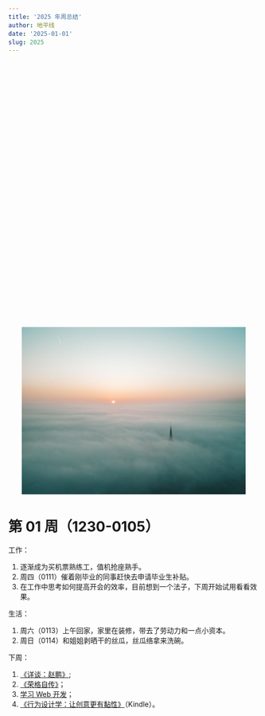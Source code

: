 ```yaml
---
title: '2025 年周总结'
author: 地平线
date: '2025-01-01'
slug: 2025
---
```


<link href="{{< blogdown/postref >}}index_files/htmltools-fill/fill.css" rel="stylesheet" /\> <script src="{{< blogdown/postref >}}index_files/htmlwidgets/htmlwidgets.js"></script> <script src="{{< blogdown/postref >}}index_files/echarts4r/echarts-en.min.js"></script> <script src="{{< blogdown/postref >}}index_files/echarts4r/ecStat.min.js"></script> <script src="{{< blogdown/postref >}}index_files/echarts4r/dataTool.min.js"></script> <script src="{{< blogdown/postref >}}index_files/echarts4r-binding/echarts4r.js"></script>

<br>

<div class="fullwidth">

<div class="echarts4r html-widget html-fill-item" id="htmlwidget-1" style="width:100%;height:500px;"></div>
<script type="application/json" data-for="htmlwidget-1">{"x":{"theme":"","tl":false,"draw":true,"renderer":"canvas","events":[],"buttons":[],"opts":{"yAxis":[{"show":true,"name":"公里数"},{"type":"value","name":"个数"}],"xAxis":[{"data":["2025-01-01","2025-01-02","2025-01-03","2025-01-04","2025-01-05","2025-01-06","2025-01-07","2025-01-08","2025-01-09","2025-01-10","2025-01-11","2025-01-12","2025-01-13","2025-01-14","2025-01-15","2025-01-16","2025-01-17","2025-01-18","2025-01-19","2025-01-20","2025-01-21","2025-01-22","2025-01-23","2025-01-24","2025-01-25","2025-01-26","2025-01-27","2025-01-28","2025-01-29","2025-01-30","2025-01-31","2025-02-01","2025-02-02","2025-02-03","2025-02-04","2025-02-05","2025-02-06","2025-02-07","2025-02-08","2025-02-09","2025-02-10","2025-02-11","2025-02-12","2025-02-13","2025-02-14","2025-02-15","2025-02-16","2025-02-17","2025-02-18","2025-02-19","2025-02-20","2025-02-21","2025-02-22","2025-02-23","2025-02-24","2025-02-25","2025-02-26","2025-02-27","2025-02-28","2025-02-29","2025-03-01","2025-03-02","2025-03-03","2025-03-04","2025-03-05","2025-03-06","2025-03-07","2025-03-08","2025-03-09","2025-03-10","2025-03-11","2025-03-12","2025-03-13","2025-03-14","2025-03-15","2025-03-16","2025-03-17","2025-03-18","2025-03-19","2025-03-20","2025-03-21","2025-03-22","2025-03-23","2025-03-24","2025-03-25","2025-03-26","2025-03-27","2025-03-28","2025-03-29","2025-03-30","2025-03-31","2025-04-01","2025-04-02","2025-04-03","2025-04-04","2025-04-05","2025-04-06","2025-04-07","2025-04-08","2025-04-09","2025-04-10","2025-04-11","2025-04-12","2025-04-13","2025-04-14","2025-04-15","2025-04-16","2025-04-17","2025-04-18","2025-04-19","2025-04-20","2025-04-21","2025-04-22","2025-04-23","2025-04-24","2025-04-25","2025-04-26","2025-04-27","2025-04-28","2025-04-29","2025-04-30","2025-05-01","2025-05-02","2025-05-03","2025-05-04","2025-05-05","2025-05-06","2025-05-07","2025-05-08","2025-05-09","2025-05-10","2025-05-11","2025-05-12","2025-05-13","2025-05-14","2025-05-15","2025-05-16","2025-05-17","2025-05-18","2025-05-19","2025-05-20","2025-05-21","2025-05-22","2025-05-23","2025-05-24","2025-05-25","2025-05-26","2025-05-27","2025-05-28","2025-05-29","2025-05-30","2025-05-31","2025-06-01","2025-06-02","2025-06-03","2025-06-04","2025-06-05","2025-06-06","2025-06-07","2025-06-08","2025-06-09","2025-06-10","2025-06-11","2025-06-12","2025-06-13","2025-06-14","2025-06-15","2025-06-16","2025-06-17","2025-06-18","2025-06-19","2025-06-20","2025-06-21","2025-06-22","2025-06-23","2025-06-24","2025-06-25","2025-06-26","2025-06-27","2025-06-28","2025-06-29","2025-06-30","2025-07-01","2025-07-02","2025-07-03","2025-07-04","2025-07-05","2025-07-06","2025-07-07","2025-07-08","2025-07-09","2025-07-10","2025-07-11","2025-07-12","2025-07-13","2025-07-14","2025-07-15","2025-07-16","2025-07-17","2025-07-18","2025-07-19","2025-07-20","2025-07-21","2025-07-22","2025-07-23","2025-07-24","2025-07-25","2025-07-26","2025-07-27","2025-07-28","2025-07-29","2025-07-30","2025-07-31","2025-08-01","2025-08-02","2025-08-03","2025-08-04","2025-08-05","2025-08-06","2025-08-07","2025-08-08","2025-08-09","2025-08-10","2025-08-11","2025-08-12","2025-08-13","2025-08-14","2025-08-15","2025-08-16","2025-08-17","2025-08-18","2025-08-19","2025-08-20","2025-08-21","2025-08-22","2025-08-23","2025-08-24","2025-08-25","2025-08-26","2025-08-27","2025-08-28","2025-08-29","2025-08-30","2025-08-31","2025-09-01","2025-09-02","2025-09-03","2025-09-04","2025-09-05","2025-09-06","2025-09-07","2025-09-08","2025-09-09","2025-09-10","2025-09-11","2025-09-12","2025-09-13","2025-09-14","2025-09-15","2025-09-16","2025-09-17","2025-09-18","2025-09-19","2025-09-20","2025-09-21","2025-09-22","2025-09-23","2025-09-24","2025-09-25","2025-09-26","2025-09-27","2025-09-28","2025-09-29","2025-09-30","2025-10-01","2025-10-02","2025-10-03","2025-10-04","2025-10-05","2025-10-06","2025-10-07","2025-10-08","2025-10-09","2025-10-10","2025-10-11","2025-10-12","2025-10-13","2025-10-14","2025-10-15","2025-10-16","2025-10-17","2025-10-18","2025-10-19","2025-10-20","2025-10-21","2025-10-22","2025-10-23","2025-10-24","2025-10-25","2025-10-26","2025-10-27","2025-10-28","2025-10-29","2025-10-30","2025-10-31","2025-11-01","2025-11-02","2025-11-03","2025-11-04","2025-11-05","2025-11-06","2025-11-07","2025-11-08","2025-11-09","2025-11-10","2025-11-11","2025-11-12","2025-11-13","2025-11-14","2025-11-15","2025-11-16","2025-11-17","2025-11-18","2025-11-19","2025-11-20","2025-11-21","2025-11-22","2025-11-23","2025-11-24","2025-11-25","2025-11-26","2025-11-27","2025-11-28","2025-11-29","2025-11-30","2025-12-01","2025-12-02","2025-12-03","2025-12-04","2025-12-05","2025-12-06","2025-12-07","2025-12-08","2025-12-09","2025-12-10","2025-12-11","2025-12-12","2025-12-13","2025-12-14","2025-12-15","2025-12-16","2025-12-17","2025-12-18","2025-12-19","2025-12-20","2025-12-21","2025-12-22","2025-12-23","2025-12-24","2025-12-25","2025-12-26","2025-12-27","2025-12-28","2025-12-29","2025-12-30","2025-12-31"],"type":"category","boundaryGap":true,"axisLabel":{"formatter":"function(value, index) {\n    var date = echarts.format.formatTime('MM-dd', new Date(value));\n    var dayOfWeek = ['日', '一', '二', '三', '四', '五', '六'][new Date(value).getDay()];\n    return date + '\\n周' + dayOfWeek;\n  }"}}],"legend":{"data":["骑行️🚴","跑步🏃","跳绳🪢"],"show":true,"type":"plain","top":"3%"},"series":[{"data":[{"value":["2025-01-01","  3.64"]},{"value":["2025-01-02","  3.93"]},{"value":["2025-01-03","  8.09"]},{"value":["2025-01-04","  4.04"]},{"value":["2025-01-05","  4.00"]},{"value":["2025-01-06","  0.00"]},{"value":["2025-01-07","  8.17"]},{"value":["2025-01-08","  3.98"]},{"value":["2025-01-09","  8.47"]},{"value":["2025-01-10","  8.26"]},{"value":["2025-01-11","  8.15"]},{"value":["2025-01-12","  8.13"]},{"value":["2025-01-13","  4.80"]},{"value":["2025-01-14","  0.00"]},{"value":["2025-01-15","  8.04"]},{"value":["2025-01-16","  8.18"]},{"value":["2025-01-17","  8.09"]},{"value":["2025-01-18","  7.99"]},{"value":["2025-01-19","  4.00"]},{"value":["2025-01-20","  0.00"]},{"value":["2025-01-21","  0.00"]},{"value":["2025-01-22","  8.05"]},{"value":["2025-01-23","  8.11"]},{"value":["2025-01-24","  6.46"]},{"value":["2025-01-25","  7.26"]},{"value":["2025-01-26","  7.33"]},{"value":["2025-01-27"," 11.80"]},{"value":["2025-01-28","  0.00"]},{"value":["2025-01-29","  3.08"]},{"value":["2025-01-30","  7.66"]},{"value":["2025-01-31","  0.00"]},{"value":["2025-02-01","  0.00"]},{"value":["2025-02-02","  3.60"]},{"value":["2025-02-03","  0.00"]},{"value":["2025-02-04","  0.00"]},{"value":["2025-02-05","  7.03"]},{"value":["2025-02-06","  0.00"]},{"value":["2025-02-07","  0.00"]},{"value":["2025-02-08","  4.50"]},{"value":["2025-02-09","  0.00"]},{"value":["2025-02-10","  0.00"]},{"value":["2025-02-11","  0.00"]},{"value":["2025-02-12","  0.00"]},{"value":["2025-02-13","  0.00"]},{"value":["2025-02-14","  0.00"]},{"value":["2025-02-15","  0.00"]},{"value":["2025-02-16","  0.00"]},{"value":["2025-02-17","  0.00"]},{"value":["2025-02-18","  6.03"]},{"value":["2025-02-19"," 14.10"]},{"value":["2025-02-20","  0.00"]},{"value":["2025-02-21","  0.00"]},{"value":["2025-02-22","  0.00"]},{"value":["2025-02-23","  3.60"]},{"value":["2025-02-24","  0.00"]},{"value":["2025-02-25","  3.20"]},{"value":["2025-02-26","  3.20"]},{"value":["2025-02-27","  6.48"]},{"value":["2025-02-28","  0.00"]},{"value":["2025-02-29","  0.00"]},{"value":["2025-03-01","  6.58"]},{"value":["2025-03-02"," 27.33"]},{"value":["2025-03-03"," 83.29"]},{"value":["2025-03-04","  0.00"]},{"value":["2025-03-05","  0.00"]},{"value":["2025-03-06","  0.00"]},{"value":["2025-03-07","  7.18"]},{"value":["2025-03-08","  0.00"]},{"value":["2025-03-09"," 63.13"]},{"value":["2025-03-10","  0.00"]},{"value":["2025-03-11","  3.37"]},{"value":["2025-03-12"," 10.85"]},{"value":["2025-03-13","  6.91"]},{"value":["2025-03-14","  0.00"]},{"value":["2025-03-15","  6.93"]},{"value":["2025-03-16","  0.00"]},{"value":["2025-03-17","  0.00"]},{"value":["2025-03-18","  6.68"]},{"value":["2025-03-19","  7.42"]},{"value":["2025-03-20"," 22.53"]},{"value":["2025-03-21","  7.58"]},{"value":["2025-03-22","  7.11"]},{"value":["2025-03-23","  0.00"]},{"value":["2025-03-24"," 21.72"]},{"value":["2025-03-25","  7.70"]},{"value":["2025-03-26","  7.06"]},{"value":["2025-03-27","  6.65"]},{"value":["2025-03-28","  0.00"]},{"value":["2025-03-29","  0.00"]},{"value":["2025-03-30"," 14.04"]},{"value":["2025-03-31"," 15.00"]},{"value":["2025-04-01","  3.51"]},{"value":["2025-04-02","  4.00"]},{"value":["2025-04-03","  4.00"]},{"value":["2025-04-04","  0.00"]},{"value":["2025-04-05","  0.00"]},{"value":["2025-04-06","  0.00"]},{"value":["2025-04-07","  0.00"]},{"value":["2025-04-08","  0.00"]},{"value":["2025-04-09","  6.68"]},{"value":["2025-04-10","  3.70"]},{"value":["2025-04-11","  3.63"]},{"value":["2025-04-12","  4.00"]},{"value":["2025-04-13","  0.00"]},{"value":["2025-04-14","  0.00"]},{"value":["2025-04-15","  6.60"]},{"value":["2025-04-16","  6.74"]},{"value":["2025-04-17","  0.00"]},{"value":["2025-04-18","  6.39"]},{"value":["2025-04-19","  3.80"]},{"value":["2025-04-20","  0.00"]},{"value":["2025-04-21"," 92.08"]},{"value":["2025-04-22","  0.00"]},{"value":["2025-04-23","  0.00"]},{"value":["2025-04-24"," 14.57"]},{"value":["2025-04-25","  6.85"]},{"value":["2025-04-26"," 13.07"]},{"value":["2025-04-27"," 21.84"]},{"value":["2025-04-28","  7.08"]},{"value":["2025-04-29","  7.34"]},{"value":["2025-04-30","  0.00"]},{"value":["2025-05-01","  0.00"]},{"value":["2025-05-02"," 75.28"]},{"value":["2025-05-03"," 59.97"]},{"value":["2025-05-04","  3.15"]},{"value":["2025-05-05"," 60.55"]},{"value":["2025-05-06","  0.00"]},{"value":["2025-05-07","  7.02"]},{"value":["2025-05-08"," 15.63"]},{"value":["2025-05-09","  6.83"]},{"value":["2025-05-10","  7.74"]},{"value":["2025-05-11","  0.00"]},{"value":["2025-05-12","  0.00"]},{"value":["2025-05-13","  3.45"]},{"value":["2025-05-14","  8.00"]},{"value":["2025-05-15"," 14.18"]},{"value":["2025-05-16","  7.13"]},{"value":["2025-05-17","  7.37"]},{"value":["2025-05-18","  5.20"]},{"value":["2025-05-19","  0.00"]},{"value":["2025-05-20","  7.75"]},{"value":["2025-05-21","  7.21"]},{"value":["2025-05-22","  7.78"]},{"value":["2025-05-23","  3.59"]},{"value":["2025-05-24","  0.00"]},{"value":["2025-05-25"," 20.09"]},{"value":["2025-05-26"," 42.00"]},{"value":["2025-05-27","  0.00"]},{"value":["2025-05-28","  7.21"]},{"value":["2025-05-29"," 58.04"]},{"value":["2025-05-30","  3.76"]},{"value":["2025-05-31","  0.00"]},{"value":["2025-06-01","  0.00"]},{"value":["2025-06-02","  0.00"]},{"value":["2025-06-03","  3.70"]},{"value":["2025-06-04","  7.38"]},{"value":["2025-06-05","  0.00"]},{"value":["2025-06-06","  0.00"]},{"value":["2025-06-07","  0.00"]},{"value":["2025-06-08","  0.00"]},{"value":["2025-06-09","  0.00"]},{"value":["2025-06-10","  0.00"]},{"value":["2025-06-11","  7.30"]},{"value":["2025-06-12","  0.00"]},{"value":["2025-06-13","  0.00"]},{"value":["2025-06-14","190.17"]},{"value":["2025-06-15","  0.00"]},{"value":["2025-06-16","  0.00"]},{"value":["2025-06-17","  0.00"]},{"value":["2025-06-18","  0.00"]},{"value":["2025-06-19","  0.00"]},{"value":["2025-06-20","  0.00"]},{"value":["2025-06-21","  0.00"]},{"value":["2025-06-22","  0.00"]},{"value":["2025-06-23","  0.00"]},{"value":["2025-06-24","  0.00"]},{"value":["2025-06-25","  0.00"]},{"value":["2025-06-26","  0.00"]},{"value":["2025-06-27","  0.00"]},{"value":["2025-06-28","  0.00"]},{"value":["2025-06-29","  6.40"]},{"value":["2025-06-30","  3.00"]},{"value":["2025-07-01","  0.00"]},{"value":["2025-07-02","  0.00"]},{"value":["2025-07-03","  0.00"]},{"value":["2025-07-04","  0.00"]},{"value":["2025-07-05","  3.00"]},{"value":["2025-07-06","  0.00"]},{"value":["2025-07-07","  0.00"]},{"value":["2025-07-08","  0.00"]},{"value":["2025-07-09","  0.00"]},{"value":["2025-07-10","  7.50"]},{"value":["2025-07-11","  0.00"]},{"value":["2025-07-12"," 17.25"]},{"value":["2025-07-13","  8.81"]},{"value":["2025-07-14","  0.00"]},{"value":["2025-07-15","  0.00"]},{"value":["2025-07-16","  4.20"]},{"value":["2025-07-17","  9.94"]},{"value":["2025-07-18","  3.80"]},{"value":["2025-07-19","  0.00"]},{"value":["2025-07-20","  0.00"]},{"value":["2025-07-21","  0.00"]},{"value":["2025-07-22"," 38.09"]},{"value":["2025-07-23","  0.00"]},{"value":["2025-07-24","  0.00"]},{"value":["2025-07-25","  0.00"]},{"value":["2025-07-26","  0.00"]},{"value":["2025-07-27","  0.00"]},{"value":["2025-07-28","  0.00"]},{"value":["2025-07-29","  0.00"]},{"value":["2025-07-30","  0.00"]},{"value":["2025-07-31","  1.20"]},{"value":["2025-08-01","  0.60"]},{"value":["2025-08-02","  0.00"]},{"value":["2025-08-03","  0.00"]},{"value":["2025-08-04","  1.20"]},{"value":["2025-08-05","  0.00"]},{"value":["2025-08-06","  3.58"]},{"value":["2025-08-07","  3.66"]},{"value":["2025-08-08","  0.00"]},{"value":["2025-08-09","  0.00"]},{"value":["2025-08-10","  7.89"]},{"value":["2025-08-11","  0.00"]},{"value":["2025-08-12","  0.00"]},{"value":["2025-08-13","  0.00"]},{"value":["2025-08-14","  0.00"]},{"value":["2025-08-15","  0.00"]},{"value":["2025-08-16","  0.00"]},{"value":["2025-08-17","  0.00"]},{"value":["2025-08-18","  1.20"]},{"value":["2025-08-19","  0.00"]},{"value":["2025-08-20","  0.00"]},{"value":["2025-08-21","  0.00"]},{"value":["2025-08-22","  1.80"]},{"value":["2025-08-23","  0.00"]},{"value":["2025-08-24","  1.20"]},{"value":["2025-08-25"," 26.80"]},{"value":["2025-08-26","  0.00"]},{"value":["2025-08-27","  0.00"]},{"value":["2025-08-28","  0.00"]},{"value":["2025-08-29","  0.00"]},{"value":["2025-08-30","  0.00"]},{"value":["2025-08-31","  0.00"]},{"value":["2025-09-01","  0.00"]},{"value":["2025-09-02","  3.60"]},{"value":["2025-09-03","  0.00"]},{"value":["2025-09-04","  0.00"]},{"value":["2025-09-05","  0.00"]},{"value":["2025-09-06","  0.00"]},{"value":["2025-09-07","  0.00"]},{"value":["2025-09-08","  3.20"]},{"value":["2025-09-09","  0.00"]},{"value":["2025-09-10","  0.00"]},{"value":["2025-09-11","  0.00"]},{"value":["2025-09-12","  0.00"]},{"value":["2025-09-13","  0.00"]},{"value":["2025-09-14","  0.00"]},{"value":["2025-09-15"," 17.17"]},{"value":["2025-09-16","  0.00"]},{"value":["2025-09-17","  0.00"]},{"value":["2025-09-18","  0.00"]},{"value":["2025-09-19","  0.00"]},{"value":["2025-09-20","  0.00"]},{"value":["2025-09-21","  0.00"]},{"value":["2025-09-22","  0.00"]},{"value":["2025-09-23","  0.00"]},{"value":["2025-09-24","  0.00"]},{"value":["2025-09-25","  0.00"]},{"value":["2025-09-26","  0.00"]},{"value":["2025-09-27","  0.00"]},{"value":["2025-09-28","  0.00"]},{"value":["2025-09-29","  0.00"]},{"value":["2025-09-30","  0.00"]},{"value":["2025-10-01","  0.00"]},{"value":["2025-10-02","  0.00"]},{"value":["2025-10-03","  0.00"]},{"value":["2025-10-04","  0.00"]},{"value":["2025-10-05","  0.00"]},{"value":["2025-10-06","  0.00"]},{"value":["2025-10-07","  0.00"]},{"value":["2025-10-08","  0.00"]},{"value":["2025-10-09","  0.00"]},{"value":["2025-10-10","  0.00"]},{"value":["2025-10-11","  0.00"]},{"value":["2025-10-12","  0.00"]},{"value":["2025-10-13","  0.00"]},{"value":["2025-10-14","  0.00"]},{"value":["2025-10-15","  0.00"]},{"value":["2025-10-16","  0.00"]},{"value":["2025-10-17","  0.00"]},{"value":["2025-10-18","  0.00"]},{"value":["2025-10-19","  0.00"]},{"value":["2025-10-20","  0.00"]},{"value":["2025-10-21","  0.00"]},{"value":["2025-10-22","  0.00"]},{"value":["2025-10-23","  0.00"]},{"value":["2025-10-24","  0.00"]},{"value":["2025-10-25","  0.00"]},{"value":["2025-10-26","  0.00"]},{"value":["2025-10-27","  0.00"]},{"value":["2025-10-28","  0.00"]},{"value":["2025-10-29","  0.00"]},{"value":["2025-10-30","  0.00"]},{"value":["2025-10-31","  0.00"]},{"value":["2025-11-01","  0.00"]},{"value":["2025-11-02","  0.00"]},{"value":["2025-11-03","  0.00"]},{"value":["2025-11-04","  0.00"]},{"value":["2025-11-05","  0.00"]},{"value":["2025-11-06","  0.00"]},{"value":["2025-11-07","  0.00"]},{"value":["2025-11-08","  0.00"]},{"value":["2025-11-09","  0.00"]},{"value":["2025-11-10","  0.00"]},{"value":["2025-11-11","  0.00"]},{"value":["2025-11-12","  0.00"]},{"value":["2025-11-13","  0.00"]},{"value":["2025-11-14","  0.00"]},{"value":["2025-11-15","  0.00"]},{"value":["2025-11-16","  0.00"]},{"value":["2025-11-17","  0.00"]},{"value":["2025-11-18","  0.00"]},{"value":["2025-11-19","  0.00"]},{"value":["2025-11-20","  0.00"]},{"value":["2025-11-21","  0.00"]},{"value":["2025-11-22","  0.00"]},{"value":["2025-11-23","  0.00"]},{"value":["2025-11-24","  0.00"]},{"value":["2025-11-25","  0.00"]},{"value":["2025-11-26","  0.00"]},{"value":["2025-11-27","  0.00"]},{"value":["2025-11-28","  0.00"]},{"value":["2025-11-29","  0.00"]},{"value":["2025-11-30","  0.00"]},{"value":["2025-12-01","  0.00"]},{"value":["2025-12-02","  0.00"]},{"value":["2025-12-03","  0.00"]},{"value":["2025-12-04","  0.00"]},{"value":["2025-12-05","  0.00"]},{"value":["2025-12-06","  0.00"]},{"value":["2025-12-07","  0.00"]},{"value":["2025-12-08","  0.00"]},{"value":["2025-12-09","  0.00"]},{"value":["2025-12-10","  0.00"]},{"value":["2025-12-11","  0.00"]},{"value":["2025-12-12","  0.00"]},{"value":["2025-12-13","  0.00"]},{"value":["2025-12-14","  0.00"]},{"value":["2025-12-15","  0.00"]},{"value":["2025-12-16","  0.00"]},{"value":["2025-12-17","  0.00"]},{"value":["2025-12-18","  0.00"]},{"value":["2025-12-19","  0.00"]},{"value":["2025-12-20","  0.00"]},{"value":["2025-12-21","  0.00"]},{"value":["2025-12-22","  0.00"]},{"value":["2025-12-23","  0.00"]},{"value":["2025-12-24","  0.00"]},{"value":["2025-12-25","  0.00"]},{"value":["2025-12-26","  0.00"]},{"value":["2025-12-27","  0.00"]},{"value":["2025-12-28","  0.00"]},{"value":["2025-12-29","  0.00"]},{"value":["2025-12-30","  0.00"]},{"value":["2025-12-31","  0.00"]}],"yAxisIndex":0,"xAxisIndex":0,"name":"骑行️🚴","type":"line","coordinateSystem":"cartesian2d","markPoint":{"data":[{"type":"max"}]}},{"data":[{"value":["2025-01-01"," 0.00"]},{"value":["2025-01-02"," 0.00"]},{"value":["2025-01-03"," 0.00"]},{"value":["2025-01-04"," 0.00"]},{"value":["2025-01-05"," 0.00"]},{"value":["2025-01-06"," 0.00"]},{"value":["2025-01-07"," 0.00"]},{"value":["2025-01-08"," 0.00"]},{"value":["2025-01-09"," 0.00"]},{"value":["2025-01-10"," 0.00"]},{"value":["2025-01-11"," 0.00"]},{"value":["2025-01-12"," 0.00"]},{"value":["2025-01-13"," 0.00"]},{"value":["2025-01-14"," 0.00"]},{"value":["2025-01-15"," 0.00"]},{"value":["2025-01-16"," 0.00"]},{"value":["2025-01-17","21.10"]},{"value":["2025-01-18"," 0.00"]},{"value":["2025-01-19"," 0.00"]},{"value":["2025-01-20"," 0.00"]},{"value":["2025-01-21"," 0.00"]},{"value":["2025-01-22"," 0.00"]},{"value":["2025-01-23"," 0.00"]},{"value":["2025-01-24"," 0.00"]},{"value":["2025-01-25"," 0.00"]},{"value":["2025-01-26"," 0.00"]},{"value":["2025-01-27"," 0.00"]},{"value":["2025-01-28"," 0.00"]},{"value":["2025-01-29"," 0.00"]},{"value":["2025-01-30"," 0.00"]},{"value":["2025-01-31"," 0.00"]},{"value":["2025-02-01"," 0.00"]},{"value":["2025-02-02"," 0.00"]},{"value":["2025-02-03"," 0.00"]},{"value":["2025-02-04"," 0.00"]},{"value":["2025-02-05"," 0.00"]},{"value":["2025-02-06"," 0.00"]},{"value":["2025-02-07"," 0.00"]},{"value":["2025-02-08"," 0.00"]},{"value":["2025-02-09"," 0.00"]},{"value":["2025-02-10"," 0.00"]},{"value":["2025-02-11"," 0.00"]},{"value":["2025-02-12"," 0.00"]},{"value":["2025-02-13"," 0.00"]},{"value":["2025-02-14"," 0.00"]},{"value":["2025-02-15"," 0.00"]},{"value":["2025-02-16"," 0.00"]},{"value":["2025-02-17"," 0.00"]},{"value":["2025-02-18"," 0.00"]},{"value":["2025-02-19"," 0.00"]},{"value":["2025-02-20"," 0.00"]},{"value":["2025-02-21"," 0.00"]},{"value":["2025-02-22"," 0.00"]},{"value":["2025-02-23"," 0.00"]},{"value":["2025-02-24"," 0.00"]},{"value":["2025-02-25"," 0.00"]},{"value":["2025-02-26"," 0.00"]},{"value":["2025-02-27"," 0.00"]},{"value":["2025-02-28"," 0.00"]},{"value":["2025-02-29"," 0.00"]},{"value":["2025-03-01"," 0.00"]},{"value":["2025-03-02"," 0.00"]},{"value":["2025-03-03"," 0.00"]},{"value":["2025-03-04"," 0.00"]},{"value":["2025-03-05"," 0.00"]},{"value":["2025-03-06"," 0.00"]},{"value":["2025-03-07"," 0.00"]},{"value":["2025-03-08"," 0.00"]},{"value":["2025-03-09"," 0.00"]},{"value":["2025-03-10"," 0.00"]},{"value":["2025-03-11"," 0.00"]},{"value":["2025-03-12"," 0.00"]},{"value":["2025-03-13","10.00"]},{"value":["2025-03-14"," 0.00"]},{"value":["2025-03-15"," 0.00"]},{"value":["2025-03-16"," 0.00"]},{"value":["2025-03-17"," 0.00"]},{"value":["2025-03-18"," 0.00"]},{"value":["2025-03-19"," 0.00"]},{"value":["2025-03-20"," 0.00"]},{"value":["2025-03-21"," 0.00"]},{"value":["2025-03-22"," 0.00"]},{"value":["2025-03-23"," 0.00"]},{"value":["2025-03-24"," 0.00"]},{"value":["2025-03-25"," 0.00"]},{"value":["2025-03-26"," 0.00"]},{"value":["2025-03-27"," 0.00"]},{"value":["2025-03-28"," 0.00"]},{"value":["2025-03-29"," 0.00"]},{"value":["2025-03-30"," 0.00"]},{"value":["2025-03-31"," 0.00"]},{"value":["2025-04-01"," 0.00"]},{"value":["2025-04-02"," 0.00"]},{"value":["2025-04-03"," 0.00"]},{"value":["2025-04-04"," 0.00"]},{"value":["2025-04-05"," 0.00"]},{"value":["2025-04-06"," 0.00"]},{"value":["2025-04-07"," 0.00"]},{"value":["2025-04-08"," 0.00"]},{"value":["2025-04-09"," 0.00"]},{"value":["2025-04-10"," 0.00"]},{"value":["2025-04-11"," 0.00"]},{"value":["2025-04-12"," 0.00"]},{"value":["2025-04-13"," 1.20"]},{"value":["2025-04-14"," 0.00"]},{"value":["2025-04-15"," 0.00"]},{"value":["2025-04-16"," 0.00"]},{"value":["2025-04-17"," 0.00"]},{"value":["2025-04-18"," 0.00"]},{"value":["2025-04-19"," 0.00"]},{"value":["2025-04-20"," 0.00"]},{"value":["2025-04-21"," 0.00"]},{"value":["2025-04-22"," 0.00"]},{"value":["2025-04-23"," 0.00"]},{"value":["2025-04-24"," 0.00"]},{"value":["2025-04-25"," 0.00"]},{"value":["2025-04-26"," 0.00"]},{"value":["2025-04-27"," 0.00"]},{"value":["2025-04-28"," 0.00"]},{"value":["2025-04-29"," 0.00"]},{"value":["2025-04-30"," 0.00"]},{"value":["2025-05-01"," 0.00"]},{"value":["2025-05-02"," 0.00"]},{"value":["2025-05-03"," 0.00"]},{"value":["2025-05-04"," 0.00"]},{"value":["2025-05-05"," 0.00"]},{"value":["2025-05-06"," 0.00"]},{"value":["2025-05-07"," 0.00"]},{"value":["2025-05-08"," 0.00"]},{"value":["2025-05-09"," 0.00"]},{"value":["2025-05-10"," 0.00"]},{"value":["2025-05-11"," 0.00"]},{"value":["2025-05-12"," 0.00"]},{"value":["2025-05-13"," 0.00"]},{"value":["2025-05-14"," 0.00"]},{"value":["2025-05-15"," 9.42"]},{"value":["2025-05-16"," 0.00"]},{"value":["2025-05-17"," 0.00"]},{"value":["2025-05-18"," 0.00"]},{"value":["2025-05-19"," 0.00"]},{"value":["2025-05-20"," 0.00"]},{"value":["2025-05-21"," 0.00"]},{"value":["2025-05-22"," 0.00"]},{"value":["2025-05-23"," 0.00"]},{"value":["2025-05-24"," 0.00"]},{"value":["2025-05-25"," 0.00"]},{"value":["2025-05-26"," 0.00"]},{"value":["2025-05-27"," 0.00"]},{"value":["2025-05-28"," 0.00"]},{"value":["2025-05-29"," 0.00"]},{"value":["2025-05-30"," 0.00"]},{"value":["2025-05-31"," 0.00"]},{"value":["2025-06-01"," 0.00"]},{"value":["2025-06-02"," 0.00"]},{"value":["2025-06-03"," 0.00"]},{"value":["2025-06-04"," 0.00"]},{"value":["2025-06-05"," 0.00"]},{"value":["2025-06-06"," 0.00"]},{"value":["2025-06-07"," 0.00"]},{"value":["2025-06-08"," 0.00"]},{"value":["2025-06-09"," 0.00"]},{"value":["2025-06-10"," 0.00"]},{"value":["2025-06-11"," 0.00"]},{"value":["2025-06-12"," 0.00"]},{"value":["2025-06-13"," 0.00"]},{"value":["2025-06-14"," 0.00"]},{"value":["2025-06-15"," 0.00"]},{"value":["2025-06-16"," 0.00"]},{"value":["2025-06-17"," 0.00"]},{"value":["2025-06-18"," 0.00"]},{"value":["2025-06-19"," 0.00"]},{"value":["2025-06-20"," 0.00"]},{"value":["2025-06-21"," 0.00"]},{"value":["2025-06-22"," 0.00"]},{"value":["2025-06-23"," 0.00"]},{"value":["2025-06-24"," 0.00"]},{"value":["2025-06-25"," 0.00"]},{"value":["2025-06-26"," 0.00"]},{"value":["2025-06-27"," 0.00"]},{"value":["2025-06-28"," 0.00"]},{"value":["2025-06-29"," 0.00"]},{"value":["2025-06-30"," 0.00"]},{"value":["2025-07-01"," 0.00"]},{"value":["2025-07-02"," 0.00"]},{"value":["2025-07-03"," 0.00"]},{"value":["2025-07-04"," 0.00"]},{"value":["2025-07-05"," 0.00"]},{"value":["2025-07-06"," 0.00"]},{"value":["2025-07-07"," 0.00"]},{"value":["2025-07-08"," 0.00"]},{"value":["2025-07-09"," 0.00"]},{"value":["2025-07-10"," 0.00"]},{"value":["2025-07-11"," 0.00"]},{"value":["2025-07-12"," 0.00"]},{"value":["2025-07-13"," 0.00"]},{"value":["2025-07-14"," 0.00"]},{"value":["2025-07-15"," 0.00"]},{"value":["2025-07-16"," 0.00"]},{"value":["2025-07-17"," 0.00"]},{"value":["2025-07-18"," 0.00"]},{"value":["2025-07-19"," 0.00"]},{"value":["2025-07-20"," 0.00"]},{"value":["2025-07-21"," 0.00"]},{"value":["2025-07-22"," 0.00"]},{"value":["2025-07-23"," 0.00"]},{"value":["2025-07-24"," 0.00"]},{"value":["2025-07-25"," 0.00"]},{"value":["2025-07-26"," 0.00"]},{"value":["2025-07-27"," 0.00"]},{"value":["2025-07-28"," 0.00"]},{"value":["2025-07-29"," 0.00"]},{"value":["2025-07-30"," 0.00"]},{"value":["2025-07-31"," 0.00"]},{"value":["2025-08-01"," 0.00"]},{"value":["2025-08-02"," 0.00"]},{"value":["2025-08-03"," 0.00"]},{"value":["2025-08-04"," 0.00"]},{"value":["2025-08-05"," 0.00"]},{"value":["2025-08-06"," 0.00"]},{"value":["2025-08-07"," 0.00"]},{"value":["2025-08-08"," 0.00"]},{"value":["2025-08-09"," 0.00"]},{"value":["2025-08-10"," 0.00"]},{"value":["2025-08-11"," 0.00"]},{"value":["2025-08-12"," 0.00"]},{"value":["2025-08-13"," 0.00"]},{"value":["2025-08-14"," 6.22"]},{"value":["2025-08-15"," 0.00"]},{"value":["2025-08-16"," 0.00"]},{"value":["2025-08-17"," 0.00"]},{"value":["2025-08-18"," 0.00"]},{"value":["2025-08-19"," 0.00"]},{"value":["2025-08-20"," 0.00"]},{"value":["2025-08-21"," 0.00"]},{"value":["2025-08-22"," 0.00"]},{"value":["2025-08-23"," 0.00"]},{"value":["2025-08-24"," 0.00"]},{"value":["2025-08-25"," 0.00"]},{"value":["2025-08-26"," 0.00"]},{"value":["2025-08-27"," 0.00"]},{"value":["2025-08-28"," 0.00"]},{"value":["2025-08-29"," 0.00"]},{"value":["2025-08-30"," 0.00"]},{"value":["2025-08-31"," 0.00"]},{"value":["2025-09-01"," 0.00"]},{"value":["2025-09-02"," 0.00"]},{"value":["2025-09-03"," 0.00"]},{"value":["2025-09-04"," 0.00"]},{"value":["2025-09-05"," 0.00"]},{"value":["2025-09-06"," 0.00"]},{"value":["2025-09-07"," 0.00"]},{"value":["2025-09-08"," 0.00"]},{"value":["2025-09-09"," 0.00"]},{"value":["2025-09-10"," 0.00"]},{"value":["2025-09-11"," 0.00"]},{"value":["2025-09-12"," 0.00"]},{"value":["2025-09-13"," 0.00"]},{"value":["2025-09-14"," 0.00"]},{"value":["2025-09-15"," 0.00"]},{"value":["2025-09-16"," 0.00"]},{"value":["2025-09-17"," 0.00"]},{"value":["2025-09-18"," 0.00"]},{"value":["2025-09-19"," 0.00"]},{"value":["2025-09-20"," 0.00"]},{"value":["2025-09-21"," 0.00"]},{"value":["2025-09-22"," 0.00"]},{"value":["2025-09-23"," 0.00"]},{"value":["2025-09-24"," 0.00"]},{"value":["2025-09-25"," 0.00"]},{"value":["2025-09-26"," 0.00"]},{"value":["2025-09-27"," 0.00"]},{"value":["2025-09-28"," 0.00"]},{"value":["2025-09-29"," 0.00"]},{"value":["2025-09-30"," 0.00"]},{"value":["2025-10-01"," 0.00"]},{"value":["2025-10-02"," 0.00"]},{"value":["2025-10-03"," 0.00"]},{"value":["2025-10-04"," 0.00"]},{"value":["2025-10-05"," 0.00"]},{"value":["2025-10-06"," 0.00"]},{"value":["2025-10-07"," 0.00"]},{"value":["2025-10-08"," 0.00"]},{"value":["2025-10-09"," 0.00"]},{"value":["2025-10-10"," 0.00"]},{"value":["2025-10-11"," 0.00"]},{"value":["2025-10-12"," 0.00"]},{"value":["2025-10-13"," 0.00"]},{"value":["2025-10-14"," 0.00"]},{"value":["2025-10-15"," 0.00"]},{"value":["2025-10-16"," 0.00"]},{"value":["2025-10-17"," 0.00"]},{"value":["2025-10-18"," 0.00"]},{"value":["2025-10-19"," 0.00"]},{"value":["2025-10-20"," 0.00"]},{"value":["2025-10-21"," 0.00"]},{"value":["2025-10-22"," 0.00"]},{"value":["2025-10-23"," 0.00"]},{"value":["2025-10-24"," 0.00"]},{"value":["2025-10-25"," 0.00"]},{"value":["2025-10-26"," 0.00"]},{"value":["2025-10-27"," 0.00"]},{"value":["2025-10-28"," 0.00"]},{"value":["2025-10-29"," 0.00"]},{"value":["2025-10-30"," 0.00"]},{"value":["2025-10-31"," 0.00"]},{"value":["2025-11-01"," 0.00"]},{"value":["2025-11-02"," 0.00"]},{"value":["2025-11-03"," 0.00"]},{"value":["2025-11-04"," 0.00"]},{"value":["2025-11-05"," 0.00"]},{"value":["2025-11-06"," 0.00"]},{"value":["2025-11-07"," 0.00"]},{"value":["2025-11-08"," 0.00"]},{"value":["2025-11-09"," 0.00"]},{"value":["2025-11-10"," 0.00"]},{"value":["2025-11-11"," 0.00"]},{"value":["2025-11-12"," 0.00"]},{"value":["2025-11-13"," 0.00"]},{"value":["2025-11-14"," 0.00"]},{"value":["2025-11-15"," 0.00"]},{"value":["2025-11-16"," 0.00"]},{"value":["2025-11-17"," 0.00"]},{"value":["2025-11-18"," 0.00"]},{"value":["2025-11-19"," 0.00"]},{"value":["2025-11-20"," 0.00"]},{"value":["2025-11-21"," 0.00"]},{"value":["2025-11-22"," 0.00"]},{"value":["2025-11-23"," 0.00"]},{"value":["2025-11-24"," 0.00"]},{"value":["2025-11-25"," 0.00"]},{"value":["2025-11-26"," 0.00"]},{"value":["2025-11-27"," 0.00"]},{"value":["2025-11-28"," 0.00"]},{"value":["2025-11-29"," 0.00"]},{"value":["2025-11-30"," 0.00"]},{"value":["2025-12-01"," 0.00"]},{"value":["2025-12-02"," 0.00"]},{"value":["2025-12-03"," 0.00"]},{"value":["2025-12-04"," 0.00"]},{"value":["2025-12-05"," 0.00"]},{"value":["2025-12-06"," 0.00"]},{"value":["2025-12-07"," 0.00"]},{"value":["2025-12-08"," 0.00"]},{"value":["2025-12-09"," 0.00"]},{"value":["2025-12-10"," 0.00"]},{"value":["2025-12-11"," 0.00"]},{"value":["2025-12-12"," 0.00"]},{"value":["2025-12-13"," 0.00"]},{"value":["2025-12-14"," 0.00"]},{"value":["2025-12-15"," 0.00"]},{"value":["2025-12-16"," 0.00"]},{"value":["2025-12-17"," 0.00"]},{"value":["2025-12-18"," 0.00"]},{"value":["2025-12-19"," 0.00"]},{"value":["2025-12-20"," 0.00"]},{"value":["2025-12-21"," 0.00"]},{"value":["2025-12-22"," 0.00"]},{"value":["2025-12-23"," 0.00"]},{"value":["2025-12-24"," 0.00"]},{"value":["2025-12-25"," 0.00"]},{"value":["2025-12-26"," 0.00"]},{"value":["2025-12-27"," 0.00"]},{"value":["2025-12-28"," 0.00"]},{"value":["2025-12-29"," 0.00"]},{"value":["2025-12-30"," 0.00"]},{"value":["2025-12-31"," 0.00"]}],"yAxisIndex":0,"xAxisIndex":0,"name":"跑步🏃","type":"line","coordinateSystem":"cartesian2d","markPoint":{"data":[{"type":"max"}]}},{"data":[{"value":["2025-01-01","   0"]},{"value":["2025-01-02","   0"]},{"value":["2025-01-03","   0"]},{"value":["2025-01-04","   0"]},{"value":["2025-01-05","   0"]},{"value":["2025-01-06","   0"]},{"value":["2025-01-07","   0"]},{"value":["2025-01-08","   0"]},{"value":["2025-01-09","   0"]},{"value":["2025-01-10","   0"]},{"value":["2025-01-11","   0"]},{"value":["2025-01-12","1721"]},{"value":["2025-01-13","   0"]},{"value":["2025-01-14","   0"]},{"value":["2025-01-15","   0"]},{"value":["2025-01-16","   0"]},{"value":["2025-01-17","   0"]},{"value":["2025-01-18","   0"]},{"value":["2025-01-19","   0"]},{"value":["2025-01-20","   0"]},{"value":["2025-01-21","7000"]},{"value":["2025-01-22","   0"]},{"value":["2025-01-23","   0"]},{"value":["2025-01-24","   0"]},{"value":["2025-01-25","   0"]},{"value":["2025-01-26","   0"]},{"value":["2025-01-27","   0"]},{"value":["2025-01-28","   0"]},{"value":["2025-01-29","   0"]},{"value":["2025-01-30","   0"]},{"value":["2025-01-31","   0"]},{"value":["2025-02-01","   0"]},{"value":["2025-02-02","   0"]},{"value":["2025-02-03","   0"]},{"value":["2025-02-04","   0"]},{"value":["2025-02-05","   0"]},{"value":["2025-02-06","   0"]},{"value":["2025-02-07","   0"]},{"value":["2025-02-08","   0"]},{"value":["2025-02-09","3001"]},{"value":["2025-02-10","   0"]},{"value":["2025-02-11","   0"]},{"value":["2025-02-12","   0"]},{"value":["2025-02-13","   0"]},{"value":["2025-02-14","   0"]},{"value":["2025-02-15","   0"]},{"value":["2025-02-16","   0"]},{"value":["2025-02-17","   0"]},{"value":["2025-02-18","   0"]},{"value":["2025-02-19","   0"]},{"value":["2025-02-20","   0"]},{"value":["2025-02-21","   0"]},{"value":["2025-02-22","   0"]},{"value":["2025-02-23","   0"]},{"value":["2025-02-24","   0"]},{"value":["2025-02-25","   0"]},{"value":["2025-02-26","   0"]},{"value":["2025-02-27","   0"]},{"value":["2025-02-28","   0"]},{"value":["2025-02-29","   0"]},{"value":["2025-03-01","   0"]},{"value":["2025-03-02","   0"]},{"value":["2025-03-03","   0"]},{"value":["2025-03-04","   0"]},{"value":["2025-03-05","   0"]},{"value":["2025-03-06","   0"]},{"value":["2025-03-07","   0"]},{"value":["2025-03-08","   0"]},{"value":["2025-03-09","   0"]},{"value":["2025-03-10","   0"]},{"value":["2025-03-11","   0"]},{"value":["2025-03-12","   0"]},{"value":["2025-03-13","   0"]},{"value":["2025-03-14","   0"]},{"value":["2025-03-15","   0"]},{"value":["2025-03-16","   0"]},{"value":["2025-03-17","   0"]},{"value":["2025-03-18","   0"]},{"value":["2025-03-19","   0"]},{"value":["2025-03-20","   0"]},{"value":["2025-03-21","   0"]},{"value":["2025-03-22","   0"]},{"value":["2025-03-23","   0"]},{"value":["2025-03-24","   0"]},{"value":["2025-03-25","   0"]},{"value":["2025-03-26","   0"]},{"value":["2025-03-27","   0"]},{"value":["2025-03-28","   0"]},{"value":["2025-03-29","   0"]},{"value":["2025-03-30","   0"]},{"value":["2025-03-31","   0"]},{"value":["2025-04-01","   0"]},{"value":["2025-04-02","   0"]},{"value":["2025-04-03","   0"]},{"value":["2025-04-04","   0"]},{"value":["2025-04-05","   0"]},{"value":["2025-04-06","   0"]},{"value":["2025-04-07","   0"]},{"value":["2025-04-08","   0"]},{"value":["2025-04-09","   0"]},{"value":["2025-04-10","   0"]},{"value":["2025-04-11","   0"]},{"value":["2025-04-12","   0"]},{"value":["2025-04-13","   0"]},{"value":["2025-04-14","   0"]},{"value":["2025-04-15","   0"]},{"value":["2025-04-16","   0"]},{"value":["2025-04-17","   0"]},{"value":["2025-04-18","   0"]},{"value":["2025-04-19","   0"]},{"value":["2025-04-20","   0"]},{"value":["2025-04-21","   0"]},{"value":["2025-04-22","   0"]},{"value":["2025-04-23","   0"]},{"value":["2025-04-24","   0"]},{"value":["2025-04-25","   0"]},{"value":["2025-04-26","   0"]},{"value":["2025-04-27","   0"]},{"value":["2025-04-28","   0"]},{"value":["2025-04-29","   0"]},{"value":["2025-04-30","   0"]},{"value":["2025-05-01","   0"]},{"value":["2025-05-02","   0"]},{"value":["2025-05-03","   0"]},{"value":["2025-05-04","   0"]},{"value":["2025-05-05","   0"]},{"value":["2025-05-06","   0"]},{"value":["2025-05-07","   0"]},{"value":["2025-05-08","   0"]},{"value":["2025-05-09","   0"]},{"value":["2025-05-10","   0"]},{"value":["2025-05-11","   0"]},{"value":["2025-05-12","   0"]},{"value":["2025-05-13","   0"]},{"value":["2025-05-14","   0"]},{"value":["2025-05-15","   0"]},{"value":["2025-05-16","   0"]},{"value":["2025-05-17","   0"]},{"value":["2025-05-18","   0"]},{"value":["2025-05-19","   0"]},{"value":["2025-05-20","   0"]},{"value":["2025-05-21","   0"]},{"value":["2025-05-22","   0"]},{"value":["2025-05-23","   0"]},{"value":["2025-05-24","   0"]},{"value":["2025-05-25","   0"]},{"value":["2025-05-26","   0"]},{"value":["2025-05-27","   0"]},{"value":["2025-05-28","   0"]},{"value":["2025-05-29","   0"]},{"value":["2025-05-30","   0"]},{"value":["2025-05-31","   0"]},{"value":["2025-06-01","   0"]},{"value":["2025-06-02","   0"]},{"value":["2025-06-03","   0"]},{"value":["2025-06-04","   0"]},{"value":["2025-06-05","   0"]},{"value":["2025-06-06","   0"]},{"value":["2025-06-07","   0"]},{"value":["2025-06-08","   0"]},{"value":["2025-06-09","   0"]},{"value":["2025-06-10","   0"]},{"value":["2025-06-11","   0"]},{"value":["2025-06-12","   0"]},{"value":["2025-06-13","   0"]},{"value":["2025-06-14","   0"]},{"value":["2025-06-15","   0"]},{"value":["2025-06-16","   0"]},{"value":["2025-06-17","   0"]},{"value":["2025-06-18","   0"]},{"value":["2025-06-19","   0"]},{"value":["2025-06-20","   0"]},{"value":["2025-06-21","   0"]},{"value":["2025-06-22","   0"]},{"value":["2025-06-23","   0"]},{"value":["2025-06-24","   0"]},{"value":["2025-06-25","   0"]},{"value":["2025-06-26","   0"]},{"value":["2025-06-27","   0"]},{"value":["2025-06-28","   0"]},{"value":["2025-06-29","   0"]},{"value":["2025-06-30","   0"]},{"value":["2025-07-01","   0"]},{"value":["2025-07-02","   0"]},{"value":["2025-07-03","   0"]},{"value":["2025-07-04","   0"]},{"value":["2025-07-05","   0"]},{"value":["2025-07-06","   0"]},{"value":["2025-07-07","   0"]},{"value":["2025-07-08","   0"]},{"value":["2025-07-09","   0"]},{"value":["2025-07-10","   0"]},{"value":["2025-07-11","   0"]},{"value":["2025-07-12","   0"]},{"value":["2025-07-13","   0"]},{"value":["2025-07-14","   0"]},{"value":["2025-07-15","   0"]},{"value":["2025-07-16","   0"]},{"value":["2025-07-17","   0"]},{"value":["2025-07-18","   0"]},{"value":["2025-07-19","   0"]},{"value":["2025-07-20","   0"]},{"value":["2025-07-21","   0"]},{"value":["2025-07-22","   0"]},{"value":["2025-07-23","   0"]},{"value":["2025-07-24","   0"]},{"value":["2025-07-25","   0"]},{"value":["2025-07-26","   0"]},{"value":["2025-07-27","   0"]},{"value":["2025-07-28","   0"]},{"value":["2025-07-29","   0"]},{"value":["2025-07-30","   0"]},{"value":["2025-07-31","   0"]},{"value":["2025-08-01","   0"]},{"value":["2025-08-02","   0"]},{"value":["2025-08-03","   0"]},{"value":["2025-08-04","   0"]},{"value":["2025-08-05","   0"]},{"value":["2025-08-06","   0"]},{"value":["2025-08-07","   0"]},{"value":["2025-08-08","   0"]},{"value":["2025-08-09","   0"]},{"value":["2025-08-10","   0"]},{"value":["2025-08-11","   0"]},{"value":["2025-08-12","   0"]},{"value":["2025-08-13","   0"]},{"value":["2025-08-14","   0"]},{"value":["2025-08-15","2000"]},{"value":["2025-08-16","   0"]},{"value":["2025-08-17","   0"]},{"value":["2025-08-18","   0"]},{"value":["2025-08-19","   0"]},{"value":["2025-08-20","1500"]},{"value":["2025-08-21","   0"]},{"value":["2025-08-22","   0"]},{"value":["2025-08-23","   0"]},{"value":["2025-08-24","   0"]},{"value":["2025-08-25","   0"]},{"value":["2025-08-26","   0"]},{"value":["2025-08-27","   0"]},{"value":["2025-08-28","   0"]},{"value":["2025-08-29","   0"]},{"value":["2025-08-30","   0"]},{"value":["2025-08-31","   0"]},{"value":["2025-09-01","   0"]},{"value":["2025-09-02","   0"]},{"value":["2025-09-03","   0"]},{"value":["2025-09-04","   0"]},{"value":["2025-09-05","   0"]},{"value":["2025-09-06","   0"]},{"value":["2025-09-07","   0"]},{"value":["2025-09-08","   0"]},{"value":["2025-09-09","   0"]},{"value":["2025-09-10","   0"]},{"value":["2025-09-11","   0"]},{"value":["2025-09-12","   0"]},{"value":["2025-09-13","   0"]},{"value":["2025-09-14","   0"]},{"value":["2025-09-15","   0"]},{"value":["2025-09-16","   0"]},{"value":["2025-09-17","   0"]},{"value":["2025-09-18","   0"]},{"value":["2025-09-19","   0"]},{"value":["2025-09-20","   0"]},{"value":["2025-09-21","   0"]},{"value":["2025-09-22","   0"]},{"value":["2025-09-23","   0"]},{"value":["2025-09-24","   0"]},{"value":["2025-09-25","   0"]},{"value":["2025-09-26","   0"]},{"value":["2025-09-27","   0"]},{"value":["2025-09-28","   0"]},{"value":["2025-09-29","   0"]},{"value":["2025-09-30","   0"]},{"value":["2025-10-01","   0"]},{"value":["2025-10-02","   0"]},{"value":["2025-10-03","   0"]},{"value":["2025-10-04","   0"]},{"value":["2025-10-05","   0"]},{"value":["2025-10-06","   0"]},{"value":["2025-10-07","   0"]},{"value":["2025-10-08","   0"]},{"value":["2025-10-09","   0"]},{"value":["2025-10-10","   0"]},{"value":["2025-10-11","   0"]},{"value":["2025-10-12","   0"]},{"value":["2025-10-13","   0"]},{"value":["2025-10-14","   0"]},{"value":["2025-10-15","   0"]},{"value":["2025-10-16","   0"]},{"value":["2025-10-17","   0"]},{"value":["2025-10-18","   0"]},{"value":["2025-10-19","   0"]},{"value":["2025-10-20","   0"]},{"value":["2025-10-21","   0"]},{"value":["2025-10-22","   0"]},{"value":["2025-10-23","   0"]},{"value":["2025-10-24","   0"]},{"value":["2025-10-25","   0"]},{"value":["2025-10-26","   0"]},{"value":["2025-10-27","   0"]},{"value":["2025-10-28","   0"]},{"value":["2025-10-29","   0"]},{"value":["2025-10-30","   0"]},{"value":["2025-10-31","   0"]},{"value":["2025-11-01","   0"]},{"value":["2025-11-02","   0"]},{"value":["2025-11-03","   0"]},{"value":["2025-11-04","   0"]},{"value":["2025-11-05","   0"]},{"value":["2025-11-06","   0"]},{"value":["2025-11-07","   0"]},{"value":["2025-11-08","   0"]},{"value":["2025-11-09","   0"]},{"value":["2025-11-10","   0"]},{"value":["2025-11-11","   0"]},{"value":["2025-11-12","   0"]},{"value":["2025-11-13","   0"]},{"value":["2025-11-14","   0"]},{"value":["2025-11-15","   0"]},{"value":["2025-11-16","   0"]},{"value":["2025-11-17","   0"]},{"value":["2025-11-18","   0"]},{"value":["2025-11-19","   0"]},{"value":["2025-11-20","   0"]},{"value":["2025-11-21","   0"]},{"value":["2025-11-22","   0"]},{"value":["2025-11-23","   0"]},{"value":["2025-11-24","   0"]},{"value":["2025-11-25","   0"]},{"value":["2025-11-26","   0"]},{"value":["2025-11-27","   0"]},{"value":["2025-11-28","   0"]},{"value":["2025-11-29","   0"]},{"value":["2025-11-30","   0"]},{"value":["2025-12-01","   0"]},{"value":["2025-12-02","   0"]},{"value":["2025-12-03","   0"]},{"value":["2025-12-04","   0"]},{"value":["2025-12-05","   0"]},{"value":["2025-12-06","   0"]},{"value":["2025-12-07","   0"]},{"value":["2025-12-08","   0"]},{"value":["2025-12-09","   0"]},{"value":["2025-12-10","   0"]},{"value":["2025-12-11","   0"]},{"value":["2025-12-12","   0"]},{"value":["2025-12-13","   0"]},{"value":["2025-12-14","   0"]},{"value":["2025-12-15","   0"]},{"value":["2025-12-16","   0"]},{"value":["2025-12-17","   0"]},{"value":["2025-12-18","   0"]},{"value":["2025-12-19","   0"]},{"value":["2025-12-20","   0"]},{"value":["2025-12-21","   0"]},{"value":["2025-12-22","   0"]},{"value":["2025-12-23","   0"]},{"value":["2025-12-24","   0"]},{"value":["2025-12-25","   0"]},{"value":["2025-12-26","   0"]},{"value":["2025-12-27","   0"]},{"value":["2025-12-28","   0"]},{"value":["2025-12-29","   0"]},{"value":["2025-12-30","   0"]},{"value":["2025-12-31","   0"]}],"name":"跳绳🪢","type":"bar","yAxisIndex":1,"xAxisIndex":0,"coordinateSystem":"cartesian2d","markPoint":{"data":[{"type":"max"}]}}],"dataZoom":[{"startValue":"2025-09-04","endValue":"2025-09-17"}],"tooltip":{"trigger":"axis"},"title":[{"text":"运动情况","subtext":"每周日更新"}],"toolbox":{"feature":{"restore":[],"saveAsImage":[]}},"grid":[{"top":"17%"}],"color":["#B80000","#5F8670","#FF9800"]},"dispose":true},"evals":["opts.xAxis.0.axisLabel.formatter"],"jsHooks":[]}</script>

</div>

<br>
<center><img src="2025.jpg" width=450></center>

# 第 01 周（1230-0105）

工作：

1.  逐渐成为买机票熟练工，值机抢座熟手。
2.  周四（0111）催着刚毕业的同事赶快去申请毕业生补贴。
3.  在工作中思考如何提高开会的效率，目前想到一个法子，下周开始试用看看效果。

生活：

1.  周六（0113）上午回家，家里在装修，带去了劳动力和一点小资本。
2.  周日（0114）和姐姐剥晒干的丝瓜，丝瓜络拿来洗碗。

下周：

1.  [《详谈：赵鹏》](https://learn.shitao5.org/posts/20250106-xtzp/);
2.  [《荣格自传》](https://learn.shitao5.org/posts/20231228-rgzz/)；
3.  [学习 Web 开发](https://learn.shitao5.org/posts/20231217-web/)；
4.  [《行为设计学：让创意更有黏性》](https://book.douban.com/subject/30390604/)（Kindle）。
